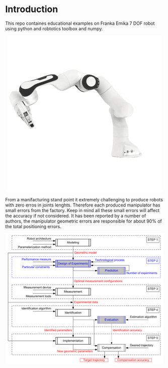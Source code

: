 # Introduction
This repo containes educational examples on Franka Emika 7 DOF robot using python and robtotics toolbox and numpy. 


<p align="center">
  <img src="HW1/img/banda.png" alt="Panda"/>
</p>



From a manifacturing stand point it extremely challenging to produce robots with zero erros in joints lenghts. Therefore each produced manipulator has small errors from the factory. Keep in mind all these small errors will affect the accuracy if not considered. It has been reported by a number of authors, the manipulator geometric errors are responsible for about 90% of the total positioning errors.


<p align="center">
  <img src="HW1/img/calibration_schema.png" alt="schema"/>
</p>
